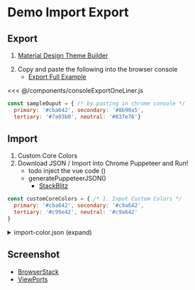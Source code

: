 # Demo Import Export
## Export
1. [Material Design Theme Builder](https://m3.material.io/theme-builder#/custom?primary=#cba642)
<!-- todo make the code tag block to toggle between the two instead. i.e. json / yaml / js -->
2. Copy and paste the following into the browser console
    * [Export Full Example](/dev/cheatsheet#export)
<!-- todo save to clipboard in one liner? -->
<<< @/components/consoleExportOneLiner.js
```js
const sampleOuput = { /* by pasting in chrome console */
  primary: '#cba642', secondary: '#8b90a5',
  tertiary: '#7a93b0', neutral: '#837e76'}
```

## Import
1. Custom Core Colors
2. Download JSON / Import into Chrome Puppeteer and Run!
   * todo inject the vue code ()
   <!-- https://vitepress.dev/guide/markdown#import-code-snippets -->
   * generatePuppeteerJSON()
      * [StackBlitz](https://stackblitz.com/edit/stackblitz-starters-vuurgm?file=index.mjs)
```js
const customCoreColors = { /* 1. Input Custom Colors */
  primary: '#cba642', secondary: '#c9a642',
  tertiary: '#c99e42', neutral: '#c9a642'
}
```
<!-- hardcoded for now -->
<!-- <<< @/public/puppJsonReplay/import-colors.json#snippet{1} -->
<details>
  <summary>import-color.json (expand)</summary>

  <<< @/public/puppJsonReplay/import-colors.json
</details>


## Screenshot
* [BrowserStack](https://automate.browserstack.com/dashboard/v2/public-build/dWxIUFBMNG9hOFI3ZkFNano4bERUd1dvTGJPTmZBMlViVFp1ZjM3M1NFVlVISmxTcEQ3QzB2bmIrLzBEcGUvSE11dmJSZTRKUy9ZcjM1dkFLUjZRT0E9PS0tdFY4N3VNWmdxcmZwNW9DVmswc0lkdz09--c2a743318608e93d35f686e906d4edefb5ad04d0)
* [ViewPorts](/dev/readme_material_design_3_import_export_ext.dev.html#viewports-for-screenshot)

